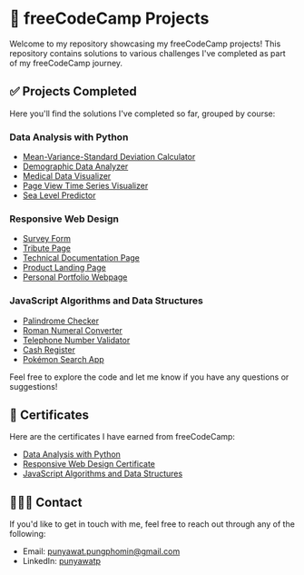 # 🚀 freeCodeCamp Projects

Welcome to my repository showcasing my freeCodeCamp projects! This repository contains solutions to various challenges I've completed as part of my freeCodeCamp journey.

## ✅ Projects Completed
Here you'll find the solutions I've completed so far, grouped by course:

### Data Analysis with Python
- [Mean-Variance-Standard Deviation Calculator](./Data%20Analysis%20with%20Python/Mean-Variance-Standard%20Deviation%20Calculator/preview.png)
- [Demographic Data Analyzer](./Data%20Analysis%20with%20Python/Demographic%20Data%20Analyzer/report.ipynb)
- [Medical Data Visualizer](./Data%20Analysis%20with%20Python/Medical%20Data%20Visualizer/report.ipynb)
- [Page View Time Series Visualizer](./Data%20Analysis%20with%20Python/Page%20View%20Time%20Series%20Visualizer/report.ipynb)
- [Sea Level Predictor](./Data%20Analysis%20with%20Python/Sea%20Level%20Predictor/report.ipynb)

### Responsive Web Design
- [Survey Form](./Responsive%20Web%20Design/Survey%20Form/preview.png)
- [Tribute Page](./Responsive%20Web%20Design/Tribute%20Page/preview.png)
- [Technical Documentation Page](./Responsive%20Web%20Design/Technical%20Documentation%20Page/preview.png)
- [Product Landing Page](./Responsive%20Web%20Design/Product%20Landing%20Page/preview.png)
- [Personal Portfolio Webpage](./Responsive%20Web%20Design/Personal%20Portfolio%20Webpage/preview.png)

### JavaScript Algorithms and Data Structures
- [Palindrome Checker](./JavaScript%20Algorithms%20and%20Data%20Structures/Palindrome%20Checker/preview.png)
- [Roman Numeral Converter](./JavaScript%20Algorithms%20and%20Data%20Structures/Roman%20Numeral%20Converter/preview.png)
- [Telephone Number Validator](./JavaScript%20Algorithms%20and%20Data%20Structures/Telephone%20Number%20Validator/preview.png)
- [Cash Register](./JavaScript%20Algorithms%20and%20Data%20Structures/Cash%20Register/preview.png)
- [Pokémon Search App](./JavaScript%20Algorithms%20and%20Data%20Structures/Pokémon%20Search%20App/preview.png)


Feel free to explore the code and let me know if you have any questions or suggestions!

## 🏅 Certificates

Here are the certificates I have earned from freeCodeCamp:

- [Data Analysis with Python](https://www.freecodecamp.org/certification/Punyawat/data-analysis-with-python-v7)
- [Responsive Web Design Certificate](https://www.freecodecamp.org/certification/Punyawat/responsive-web-design)
- [JavaScript Algorithms and Data Structures](https://www.freecodecamp.org/certification/Punyawat/javascript-algorithms-and-data-structures-v8)

## 🙋🏻‍♂️ Contact

If you'd like to get in touch with me, feel free to reach out through any of the following:

- Email: punyawat.pungphomin@gmail.com
- LinkedIn: [punyawatp](https://www.linkedin.com/in/punyawatp/)
